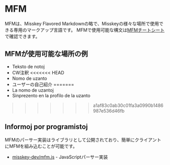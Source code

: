 # MFM
MFMは、Misskey Flavored Markdownの略で、Misskeyの様々な場所で使用できる専用のマークアップ言語です。 MFMで使用可能な構文は[MFMチートシート](/mfm-cheat-sheet)で確認できます。

## MFMが使用可能な場所の例
- Teksto de notoj
- CW注釈
<<<<<<< HEAD
- Nomo de uzanto
- ユーザーの自己紹介
=======
- La nomo de uzantoj
- Sinprezento en la profilo de la uzanto
>>>>>>> a1af83c0ab30c01fa3a0990b1486987e536d46fb

## Informoj por programistoj
MFMのパーサー実装はライブラリとして公開されており、簡単にクライアントにMFMを組み込むことが可能です。
- [misskey-dev/mfm.js](https://github.com/misskey-dev/mfm.js) - JavaScriptパーサー実装
